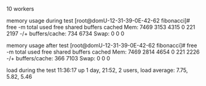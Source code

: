 10 workers

memory usage during test
[root@domU-12-31-39-0E-42-62 fibonacci]# free -m
             total       used       free     shared    buffers     cached
Mem:          7469       3153       4315          0        221       2197
-/+ buffers/cache:        734       6734
Swap:            0          0          0

memory usage after test
[root@domU-12-31-39-0E-42-62 fibonacci]# free -m
             total       used       free     shared    buffers     cached
Mem:          7469       2814       4654          0        221       2226
-/+ buffers/cache:        366       7103
Swap:            0          0          0

load during the test
 11:36:17 up 1 day, 21:52,  2 users,  load average: 7.75, 5.82, 5.46
